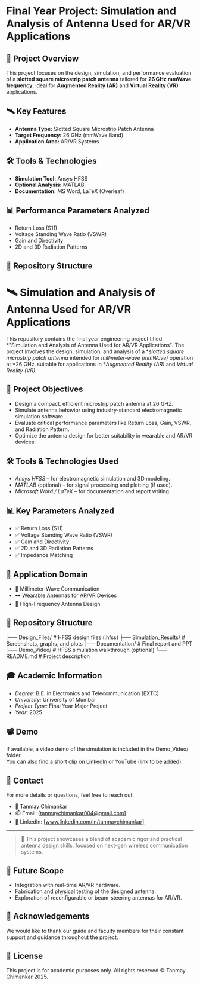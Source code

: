 # Final Year Project: Simulation and Analysis of Antenna Used for AR/VR Applications

## 📌 Project Overview
This project focuses on the design, simulation, and performance evaluation of a **slotted square microstrip patch antenna** tailored for **26 GHz mmWave frequency**, ideal for **Augmented Reality (AR)** and **Virtual Reality (VR)** applications.

## 🛰️ Key Features
- **Antenna Type:** Slotted Square Microstrip Patch Antenna  
- **Target Frequency:** 26 GHz (mmWave Band)  
- **Application Area:** AR/VR Systems  

## 🛠️ Tools & Technologies
- **Simulation Tool:** Ansys HFSS  
- **Optional Analysis:** MATLAB  
- **Documentation:** MS Word, LaTeX (Overleaf)

## 📊 Performance Parameters Analyzed
- Return Loss (S11)  
- Voltage Standing Wave Ratio (VSWR)  
- Gain and Directivity  
- 2D and 3D Radiation Patterns  

## 📂 Repository Structure
# 🛰 Simulation and Analysis of Antenna Used for AR/VR Applications

This repository contains the final year engineering project titled *"Simulation and Analysis of Antenna Used for AR/VR Applications". The project involves the design, simulation, and analysis of a **slotted square microstrip patch antenna* intended for *millimeter-wave (mmWave)* operation at *26 GHz, suitable for applications in **Augmented Reality (AR)* and *Virtual Reality (VR)*.

## 📌 Project Objectives

- Design a compact, efficient microstrip patch antenna at 26 GHz.
- Simulate antenna behavior using industry-standard electromagnetic simulation software.
- Evaluate critical performance parameters like Return Loss, Gain, VSWR, and Radiation Pattern.
- Optimize the antenna design for better suitability in wearable and AR/VR devices.

## 🛠 Tools & Technologies Used

- *Ansys HFSS* – for electromagnetic simulation and 3D modeling.
- *MATLAB* (optional) – for signal processing and plotting (if used).
- *Microsoft Word / LaTeX* – for documentation and report writing.

## 📊 Key Parameters Analyzed

- ✅ Return Loss (S11)
- ✅ Voltage Standing Wave Ratio (VSWR)
- ✅ Gain and Directivity
- ✅ 2D and 3D Radiation Patterns
- ✅ Impedance Matching

## 🧠 Application Domain

- 📶 Millimeter-Wave Communication
- 🕶 Wearable Antennas for AR/VR Devices
- 🎯 High-Frequency Antenna Design

## 📂 Repository Structure
├── Design_Files/ # HFSS design files (.hfss)
├── Simulation_Results/ # Screenshots, graphs, and plots
├── Documentation/ # Final report and PPT
├── Demo_Video/ # HFSS simulation walkthrough (optional)
└── README.md # Project description


## 🎓 Academic Information

- *Degree:* B.E. in Electronics and Telecommunication (EXTC)  
- *University:* University of Mumbai  
- *Project Type:* Final Year Major Project  
- *Year:* 2025  

## 📽 Demo

If available, a video demo of the simulation is included in the Demo_Video/ folder.  
You can also find a short clip on [LinkedIn](#) or YouTube (link to be added).

## 📧 Contact

For more details or questions, feel free to reach out:

- 👤 Tanmay Chimankar  
- 📫 Email: [tanmaychimankar004@gmail.com]  
- 🔗 LinkedIn: [www.linkedin.com/in/tanmaychimankar]  

---
> 🚀 This project showcases a blend of academic rigor and practical antenna design skills, focused on next-gen wireless communication systems.
## 📌 Future Scope

- Integration with real-time AR/VR hardware.
- Fabrication and physical testing of the designed antenna.
- Exploration of reconfigurable or beam-steering antennas for AR/VR.

## 🙌 Acknowledgements

We would like to thank our guide and faculty members for their constant support and guidance throughout the project.

## 📄 License

This project is for academic purposes only. All rights reserved © Tanmay Chimankar 2025.
